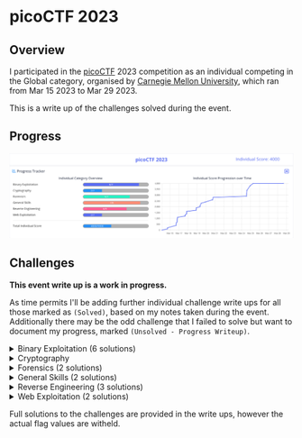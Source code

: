 # picoCTF 2023

## Overview ##

I participated in the [picoCTF](www.picoctf.org) 2023 competition as an individual competing in the Global category, organised by [Carnegie Mellon University](https://cmu.edu/), which ran from Mar 15 2023 to Mar 29 2023. 

This is a write up of the challenges solved during the event.

## Progress ##

![Screenshot of a challenge progress during event](event-score-progression.png)

## Challenges ##

**This event write up is a work in progress.**

As time permits I'll be adding further individual challenge write ups for all those marked as `(Solved)`, based on my notes taken during the event. Additionally there may be the odd challenge that I failed to solve but want to document my progress, marked `(Unsolved - Progress Writeup)`.

<details>
  <summary>Binary Exploitation (6 solutions)</summary>

* **[babygame01](Binary%20Exploitation/babygame01/babygame01.md) (Solved)**
* **[two-sum](Binary%20Exploitation/two-sum/two-sum.md) (Solved)**
* **[babygame02](Binary%20Exploitation/babygame01/babygame02.md) (Solved)**
* **[hijacking](Binary%20Exploitation/hijacking/hijacking.md) (Solved)**
* **[tic-tac](Binary%20Exploitation/tic-tac/tic-tac.md) (Solved)**
* **[VNE](Binary%20Exploitation/VNE/VNE.md) (Solved)**
* **[Horetrack](Binary%20Exploitation/Horsetrack/Horsetrack.md) (Unsolved - Progress Writeup)**

</details>

<details>
  <summary>Cryptography</summary>

* HideToSee (Unsolved)
* ReadMyCert (Solved)
* rotation (Solved)
* PowerAnalysis: Warmup (Unsolved)
* PowerAnalysis: Part 1 (Unsolved)
* SRA (Unsolved)
* PowerAnalysis: Part 2 (Unsolved)

</details>

<details>
  <summary>Forensics (2 solutions)</summary>

* **[hideme](Forensics/hideme/hideme.md) (Solved)**
* PcapPoisoning (Solved)
* who is it (Solved)
* FindAndOpen (Solved)
* **[MSB](Forensics/MSB/MSB.md) (Solved)**
* Invisible WORDs (Unsolved)
* UnforgottenBits (Unsolved)

</details>

<details>
  <summary>General Skills (2 solutions)</summary>

* chrono (Solved)
* money-ware (Solved)
* Permissions (Solved)
* repetitions (Solved)
* Rules 2023 (Solved)
* **[useless](General%20Skills/useless/useless.md) (Solved)**
* **[Special](General%20Skills/Special/Special.md) (Solved)**
* Specialer (Unsolved)

</details>

<details>
  <summary>Reverse Engineering (3 solutions)</summary>

* Ready Gladiator 0 (Solved)
* **[Reverse](Reverse%20Engineering/Reverse/Reverse.md) (Solved)**
* **[Safe Opener 2](Reverse%20Engineering/Safe%20Opener%202/Safe-Opener-2.md) (Solved)**
* **[timer](Reverse%20Engineering/timer/timer.md) (Solved)**
* Virtual Machine 0 (Unsolved)
* No way out (Unsolved)
* Ready Gladiator 1 (Solved)
* Virtual Machine 1 (Unsolved)
* Ready Gladiator 2 (Solved)

</details>

<details>
  <summary>Web Exploitation (2 solutions)</summary>

* **[findme](Web%20Exploitation/findme/findme.md) (Solved)**
* **[MatchTheRegex](Web%20Exploitation/MatchTheRegex/MatchTheRegex.md) (Solved)**
* SOAP (Unsolved)
* More SQLi (Unsolved)
* Java Code Analysis!?! (Unsolved)
* cancri-sp (Unsolved)
* msfroggenerator2 (Unsolved)

</details>

Full solutions to the challenges are provided in the write ups, however the actual flag values are witheld.
